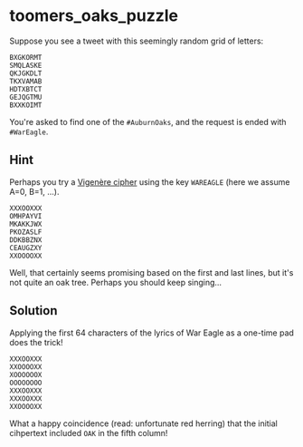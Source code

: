 # toomers_oaks_puzzle

Suppose you see a tweet with this seemingly random grid of letters:

```
BXGKORMT
SMQLASKE
QKJGKDLT
TKXVAMAB
HDTXBTCT
GEJQGTMU
BXXKOIMT
```

You're asked to find one of the `#AuburnOaks`, and the request is ended with
`#WarEagle`.

## Hint

Perhaps you try a [Vigenère cipher](http://en.wikipedia.org/wiki/Vigen%C3%A8re_cipher)
using the key `WAREAGLE` (here we assume A=0, B=1, ...).

```
XXXOOXXX
OMHPAYVI
MKAKKJWX
PKOZASLF
DDKBBZNX
CEAUGZXY
XXOOOOXX
```

Well, that certainly seems promising based on the first and last lines, but it's not quite an oak 
tree. Perhaps you should keep singing...

## Solution

Applying the first 64 characters of the lyrics of War Eagle as a one-time pad
does the trick!

```
XXXOOXXX
XXOOOOXX
XOOOOOOX
OOOOOOOO
XXXOOXXX
XXXOOXXX
XXOOOOXX
```

What a happy coincidence (read: unfortunate red herring) that the initial cihpertext
included `OAK` in the fifth column!
